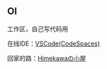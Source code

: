 ## OI
工作区，自己写代码用

在线IDE：[VSCode(CodeSpaces)](https://github.dev/Himekawalg/OI)

回家的路：[Himekawaの小屋](https://www.cnblogs.com/kawa/)
